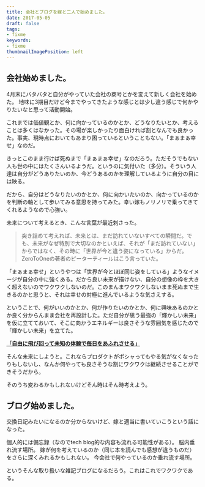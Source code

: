 ```yaml
---
title: 会社とブログを嫁と二人で始めました。
date: 2017-05-05
draft: false
tags:
- fixme
keywords:
- fixme
thumbnailImagePosition: left
---
```

## 会社始めました。
4月末にバタバタと自分がやっていた会社の商号とかを変えて新しく会社を始めた。
地味に3期目だけど今までやってきたような感じとは少し違う感じで何かやりたいなと思って活動開始。

これまでは価値観とか、何に向かっているのかとか、どうなりたいとか、考えることは多くはなかった。その場が楽しかったり面白ければ割となんでも良かった。事実、現時点においてもあまり困っているということもない。「まぁまぁ幸せ」なのだ。

きっとこのまま行けば死ぬまで「まぁまぁ幸せ」なのだろう。ただそうでもない人も世の中にはたくさんいるようだ。というのに気付いた（多分）。そういう人達は自分がどうありたいのか、今どうあるのかを理解しているように自分の目には映る。

だから、自分はどうなりたいのかとか、何に向かいたいのか、向かっているのかを判断の軸として歩いてみる意思を持ってみた。幸い嫁もノリノリで乗ってきてくれるようなので心強い。

未来について考えるとき、こんな言葉が最近刺さった。
> 突き詰めて考えれば、未来とは、まだ訪れていないすべての瞬間だ。でも、未来がなぜ特別で大切なのかといえば、それが「まだ訪れていない」からではなく、その時に「世界が今と違う姿になっている」からだ。
ZeroToOneの著者のピーターティールはこう言っていた。

「まぁまぁ幸せ」というやつは「世界が今とほぼ同じ姿をしている」ようなイメージが自分の中に強くある。だから良い未来が描けない、自分の想像の枠を大きく超えないのでワクワクしないのだ。このまんまワクワクしないまま死ぬまで生きるのかと思うと、それは幸せの対極に進んでいるような気さえする。

ということで、何がいいのかとか、何が作りたいのかとか、何に興味あるのかとか良く分からんまま会社を再設計した。ただ自分が思う最強の「輝かしい未来」を仮に立てておいて、そこに向かうエネルギーは良さそうな雰囲気を感じたので「輝かしい未来」を立てた。

<u>**「自由に飛び回って未知の体験で毎日をあふれさせる」**</u>

そんな未来にしようと。これならプロダクトがポシャってもやる気がなくなったりもしないし、なんか何やっても良さそうな割にワクワクは継続させることができそうだから。

そのうち変わるかもしれないけどそん時はそん時考えよう。
​
## ブログ始めました。
交換日記みたいになるのか分からないけど、嫁と適当に書いていこうという話になった。

個人的には備忘録（なのでtech blog的な内容も流れる可能性がある）。
脳内垂れ流す場所。
嫁が何を考えているのか（同じ本を読んでも感想が違うものだ）をさらに深くみれるかもしれない。
今会社で何やっているのか垂れ流す場所。

というそんな取り扱いな雑記ブログになるだろう。これはこれでワクワクである。

